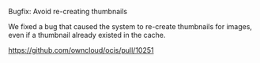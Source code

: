 Bugfix: Avoid re-creating thumbnails

We fixed a bug that caused the system to re-create thumbnails for images, even
if a thumbnail already existed in the cache.

https://github.com/owncloud/ocis/pull/10251
